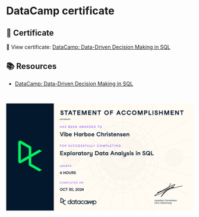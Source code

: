 # DataCamp certificate

## 📄 Certificate
🔗 View certificate: [DataCamp: Data-Driven Decision Making in SQL](https://www.datacamp.com/statement-of-accomplishment/course/bd5027a4e8abc649c52c185c5e8f344d70e86782?raw=1)

## 📚 Resources
- [DataCamp: Data-Driven Decision Making in SQL](https://app.datacamp.com/learn/courses/data-driven-decision-making-in-sql)

$~$

![Exploratory Data Analysis in SQL](https://github.com/VibeHarboe/Exploratory-Data-Analysis-in-SQL/blob/ec2ca772aa0d7d040e032cca6569ebd8be341725/visuals/Exploratory%20Data%20Analysis%20in%20SQL.png "Data-Driven Decision Making in SQL")
